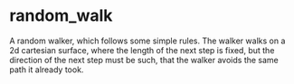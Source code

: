 # random_walk
A random walker, which follows some simple rules. The walker walks on a 2d cartesian surface, where the length of the next
step is fixed, but the direction of the next step must be such, that the walker avoids the same path it already took.
